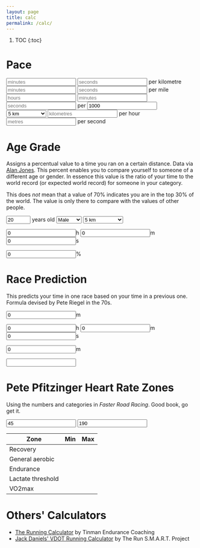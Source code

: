 ```yaml
---
layout: page
title: calc
permalink: /calc/
---
```


<script type="text/javascript" src="../assets/js/calc.js"></script>

<!-- Kramdown automatically gives us a ToC (though not pretty) -->
1. TOC
{:toc}

# Pace

<input type="number" class="narrow" placeholder="minutes" id="minutesperk" min="0" />
<input type="number" class="narrow" placeholder="seconds" id="secondsperk" />
per kilometre

<input type="number" class="narrow" placeholder="minutes" id="minutesperm" min="0" />
<input type="number" class="narrow" placeholder="seconds" id="secondsperm" />
per mile

<input type="number" class="narrow" placeholder="hours" id="hoursperd" min="0" />
<input type="number" class="narrow" placeholder="minutes" id="minutesperd" />
<input type="number" class="narrow" placeholder="seconds" id="secondsperd" />
per
<input type="number" class="narrow" placeholder="metres" id="distance" min="0" value="1000" />
<select id="pace_predefined_distance">
  <option value="5000">5 km</option>
  <option value="6000">6 km</option>
  <option value="6437">4 mile</option>
  <option value="8000">8 km</option>
  <option value="8047">5 mile</option>
  <option value="10000">10 km</option>
  <option value="12000">12 km</option>
  <option value="15000">15 km</option>
  <option value="16093">10 mile</option>
  <option value="20000">20 km</option>
  <option value="21097">Half marathon</option>
  <option value="25000">25 km</option>
  <option value="30000">30 km</option>
  <option value="42195">Marathon</option>
  <option value="50000">50 km</option>
  <option value="80467">50 mile</option>
  <option value="100000">100 km</option>
  <option value="150000">150 km</option>
  <option value="160934">100 mile</option>
  <option value="200000">200 km</option>
</select>

<input type="number" class="narrow" placeholder="kilometres" id="kmperh" step="0.01" min="0" />
per hour

<input type="number" class="narrow" placeholder="metres" id="mpers" step="0.01" min="0" />
per second

# Age Grade

Assigns a percentual value to a time you ran on a certain distance. Data via
[Alan Jones](http://www.runscore.com/Alan/AgeGrade.html). This percent enables
you to compare yourself to someone of a different age or gender. In essence
this value is the ratio of your time to the world record (or expected world
record) for someone in your category.

This does *not* mean that a value of 70% indicates you are in the top 30% of
the world. The value is only there to compare with the values of other people.

<input type="number" class="narrow" placeholder="age" id="agAge" min="5" max="100" value="20" />
years old

<select id="agGender">
  <option value="0">Male</option>
  <option value="1">Female</option>
</select>

<select id="agDistance">
  <option value="5000">5 km</option>
  <option value="6000">6 km</option>
  <option value="6437">4 mile</option>
  <option value="8000">8 km</option>
  <option value="8047">5 mile</option>
  <option value="10000">10 km</option>
  <option value="12000">12 km</option>
  <option value="15000">15 km</option>
  <option value="16093">10 mile</option>
  <option value="20000">20 km</option>
  <option value="21097">Half marathon</option>
  <option value="25000">25 km</option>
  <option value="30000">30 km</option>
  <option value="42195">Marathon</option>
  <option value="50000">50 km</option>
  <option value="80467">50 mile</option>
  <option value="100000">100 km</option>
  <option value="150000">150 km</option>
  <option value="160934">100 mile</option>
  <option value="200000">200 km</option>
</select>

<input type="number" class="narrow" placeholder="hours" id="agHours" value="0" />h
<input type="number" class="narrow" placeholder="minutes" id="agMinutes" value="0" />m
<input type="number" class="narrow" placeholder="seconds" id="agSeconds" value="0" />s

<input type="number" class="narrow" placeholder="percentage" id="agPercent" value="0" step="0.01" />%

# Race Prediction

This predicts your time in one race based on your time in a previous one.
Formula devised by Pete Riegel in the 70s.

<input type="number" class="narrow" id="rpDistanceIn" value="0" />m

<input type="number" class="narrow" id="rpHoursIn" value="0" />h
<input type="number" class="narrow" id="rpMinutesIn" value="0" />m
<input type="number" class="narrow" id="rpSecondsIn" value="0" />s

<input type="number" class="narrow" id="rpDistanceOut" value="0" />m

<input type="text" class="narrow" id="rpTimeOut" value="" />

# Pete Pfitzinger Heart Rate Zones

Using the numbers and categories in *Faster Road Racing*. Good book, go get it.

<input type="number" class="narrow" placeholder="Resting heart rate" id="hrRest" value="45" />

<input type="number" class="narrow" placeholder="Maximum heart rate" id="hrMax" value="190" />

<table>
  <thead>
    <tr>
      <th>Zone</th>
      <th>Min</th>
      <th>Max</th>
    </tr>
  </thead>
  <tbody>
    <tr>
      <td>Recovery</td>
      <td></td>
      <td id="hrRecovery"></td>
    </tr>
    <tr>
      <td>General aerobic</td>
      <td id="hrGAmin"></td>
      <td id="hrGAmax"></td>
    </tr>
    <tr>
      <td>Endurance</td>
      <td id="hrEndurancemin"></td>
      <td id="hrEndurancemax"></td>
    </tr>
    <tr>
      <td>Lactate threshold</td>
      <td id="hrLTmin"></td>
      <td id="hrLTmax"></td>
    </tr>
    <tr>
      <td>VO2max</td>
      <td id="hrVO2min"></td>
      <td id="hrVO2max"></td>
    </tr>
  </tbody>
</table>

# Others' Calculators

* [The Running Calculator](http://www.runfastcoach.com/calc2/index.php) by
  Tinman Endurance Coaching
* [Jack Daniels' VDOT Running
  Calculator](https://runsmartproject.com/calculator/) by The Run S.M.A.R.T.
  Project
